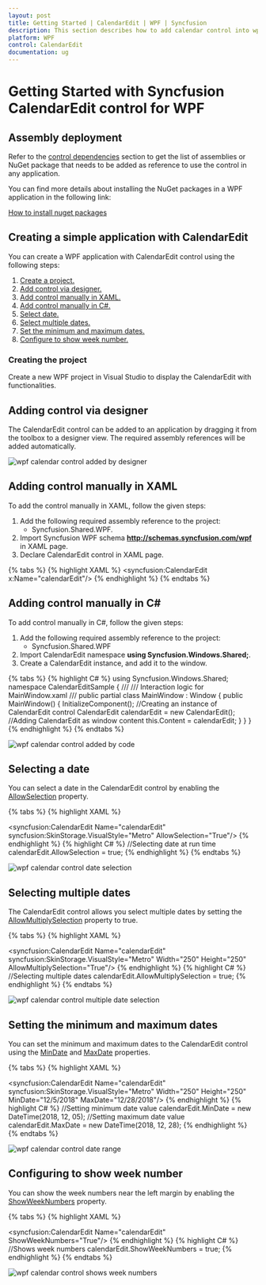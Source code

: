 ```yaml
---
layout: post
title: Getting Started | CalendarEdit | WPF | Syncfusion
description: This section describes how to add calendar control into wpf application and explore its basic features.
platform: WPF
control: CalendarEdit
documentation: ug
---
```


# Getting Started with Syncfusion CalendarEdit control for WPF

## Assembly deployment

Refer to the [control dependencies](https://help.syncfusion.com/wpf/control-dependencies#calendaredit) section to get the list of assemblies or NuGet package that needs to be added as reference to use the control in any application.

You can find more details about installing the NuGet packages in a WPF application in the following link: 

[How to install nuget packages](https://help.syncfusion.com/wpf/nuget-packages)

## Creating a simple application with CalendarEdit

You can create a WPF application with CalendarEdit control using the following steps:

1.	[Create a project.](#creating-the-project)
2.	[Add control via designer.](#adding-control-via-designer)
3.	[Add control manually in XAML.](#adding-control-manually-in-xaml)
4.	[Add control manually in C#.](#adding-control-manually-in-c)
5.	[Select date.](#selecting-a-date)
6.	[Select multiple dates.](#selecting-multiple-dates)
7.	[Set the minimum and maximum dates.](#setting-the-minimum-and-maximum-dates)
8.	[Configure to show week number.](#configuring-to-show-week-number)

### Creating the project

Create a new WPF project in Visual Studio to display the CalendarEdit with functionalities.

## Adding control via designer

The CalendarEdit control can be added to an application by dragging it from the toolbox to a designer view. The required assembly references will be added automatically.

![wpf calendar control added by designer](Getting-Started_images/wpf-calendar-control-added-by-designer.png)
 
## Adding control manually in XAML

To add the control manually in XAML, follow the given steps:

1.	Add the following required assembly reference to the project: 
    * Syncfusion.Shared.WPF.
2.	Import Syncfusion WPF schema **http://schemas.syncfusion.com/wpf** in XAML page.
3.	Declare CalendarEdit control in XAML page.

{% tabs %}
{% highlight XAML %}
<Window xmlns="http://schemas.microsoft.com/winfx/2006/xaml/presentation"
        xmlns:x="http://schemas.microsoft.com/winfx/2006/xaml"
        xmlns:syncfusion="http://schemas.syncfusion.com/wpf" 
        x:Class="CalendarEditSample.MainWindow"
        Title="CalendarEdit Sample" Height="350" Width="525">
    <Grid>
        <!-- CalendarEdit Control -->
        <syncfusion:CalendarEdit x:Name="calendarEdit"/>
    </Grid>
</Window>
{% endhighlight %}
{% endtabs %}

## Adding control manually in C\#

To add control manually in C#, follow the given steps:

1.	Add the following required assembly reference to the project: 
    * Syncfusion.Shared.WPF 
2.	Import CalendarEdit namespace **using Syncfusion.Windows.Shared;**.
3.	Create a CalendarEdit instance, and add it to the window.

{% tabs %}
{% highlight C# %}
using Syncfusion.Windows.Shared;
namespace CalendarEditSample
{
    /// 
    /// Interaction logic for MainWindow.xaml
    /// 
    public partial class MainWindow : Window
    {
        public MainWindow()
        {
            InitializeComponent();
            //Creating an instance of CalendarEdit control
            CalendarEdit calendarEdit = new CalendarEdit();
            //Adding CalendarEdit as window content
            this.Content = calendarEdit;
        }
    }
}
{% endhighlight %}
{% endtabs %}

![wpf calendar control added by code](Getting-Started_images/wpf-calendar-control-added-manually.png)

## Selecting a date

You can select a date in the CalendarEdit control by enabling the [AllowSelection](https://help.syncfusion.com/cr/wpf/Syncfusion.Shared.Wpf~Syncfusion.Windows.Shared.CalendarEdit~AllowSelection.html) property. 

{% tabs %}
{% highlight XAML %}
<!-- Selecting date -->
<syncfusion:CalendarEdit Name="calendarEdit" syncfusion:SkinStorage.VisualStyle="Metro" AllowSelection="True"/>
{% endhighlight %}
{% highlight C# %}
//Selecting date at run time
calendarEdit.AllowSelection = true;
{% endhighlight %}
{% endtabs %}

![wpf calendar control date selection](Getting-Started_images/wpf-calendar-control-date-selection.png)

## Selecting multiple dates

The CalendarEdit control allows you select multiple dates by setting the [AllowMultiplySelection](https://help.syncfusion.com/cr/wpf/Syncfusion.Shared.Wpf~Syncfusion.Windows.Shared.CalendarEdit~AllowMultiplySelection.html) property to true.

{% tabs %}
{% highlight XAML %}
<!-- Selecting multiple dates-->
<syncfusion:CalendarEdit Name="calendarEdit" syncfusion:SkinStorage.VisualStyle="Metro" Width="250" Height="250" AllowMultiplySelection="True"/>
{% endhighlight %}
{% highlight C# %}
//Selecting multiple dates
calendarEdit.AllowMultiplySelection = true;
{% endhighlight %}
{% endtabs %}

![wpf calendar control multiple date selection](Getting-Started_images/wpf-calendar-control-multiple-date-selection.png)

## Setting the minimum and maximum dates

You can set the minimum and maximum dates to the CalendarEdit control using the [MinDate](https://help.syncfusion.com/cr/wpf/Syncfusion.Shared.Wpf~Syncfusion.Windows.Shared.CalendarEdit~MinDate.html) and [MaxDate](https://help.syncfusion.com/cr/wpf/Syncfusion.Shared.Wpf~Syncfusion.Windows.Shared.CalendarEdit~MaxDate.html) properties.

{% tabs %}
{% highlight XAML %}
<!--Setting minimum and maximum dates-->
<syncfusion:CalendarEdit Name="calendarEdit" syncfusion:SkinStorage.VisualStyle="Metro" Width="250" Height="250" MinDate="12/5/2018" MaxDate="12/28/2018"/>
{% endhighlight %}
{% highlight C# %}
//Setting minimum date value
calendarEdit.MinDate = new DateTime(2018, 12, 05);
//Setting maximum date value
calendarEdit.MaxDate = new DateTime(2018, 12, 28);
{% endhighlight %}
{% endtabs %}

![wpf calendar control date range](Getting-Started_images/wpf-calendar-control-min-max-dates.png)

## Configuring to show week number

You can show the week numbers near the left margin by enabling the [ShowWeekNumbers](https://help.syncfusion.com/cr/wpf/Syncfusion.Shared.Wpf~Syncfusion.Windows.Shared.CalendarEdit~ShowWeekNumbers.html) property.

{% tabs %}
{% highlight XAML %}
<!--Showing Week number-->
<syncfusion:CalendarEdit Name="calendarEdit" ShowWeekNumbers="True"/>
{% endhighlight %}
{% highlight C# %}
//Shows week numbers
calendarEdit.ShowWeekNumbers = true;
{% endhighlight %}
{% endtabs %}

![wpf calendar control shows week numbers](Getting-Started_images/wpf-calendar-control-week-numbers.png)